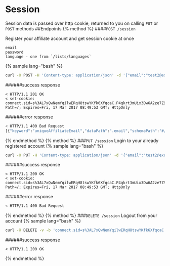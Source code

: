 # Session
Session data is passed over http cookie, returned to you on calling `PUT` or `POST` methods
##Endpoints
{% method %}
####`POST /session`

Register your affiliate account and get session cookie at once
```
email
password
language - one from `/lists/languages`
```
{% sample lang="bash" %}
```bash
curl -X POST -H 'Content-type: application/json' -d '{"email":"test2@example.com", "password":"1", "language":"ru"}' -v http://dashboard.everad.com/v2/session
```
######success response
```
< HTTP/1.1 201 OK
< set-cookie: connect.sid=s%3AL7xQwNemYqilwERqH8tswYKfk6XfqcaC.P4qkrt3mUix3Dw6A2ze7Z9phswc%2FHIKqGYZ4YJyLYE0; Path=/; Expires=Fri, 17 Mar 2017 08:49:53 GMT; HttpOnly
```
######error response
```bash
< HTTP/1.1 400 Bad Request
[{"keyword":"uniqueAffiliateEmail","dataPath":".email","schemaPath":"#/properties/email/uniqueAffiliateEmail","params":{"keyword":"uniqueAffiliateEmail"},"message":"should pass \"uniqueAffiliateEmail\" keyword validation"}]
```
{% endmethod %}
{% method %}
###`PUT /session`
Login to your already registered account
{% sample lang="bash" %}
```bash
curl -X PUT -H 'Content-type: application/json' -d '{"email":"test2@example.com", "password":"1"}' -v http://dashboard.everad.com/v2/session
```
######success response
```
< HTTP/1.1 200 OK
< set-cookie: connect.sid=s%3AL7xQwNemYqilwERqH8tswYKfk6XfqcaC.P4qkrt3mUix3Dw6A2ze7Z9phswc%2FHIKqGYZ4YJyLYE0; Path=/; Expires=Fri, 17 Mar 2017 08:49:53 GMT; HttpOnly
```
######error response
```bash
< HTTP/1.1 400 Bad Request
```
{% endmethod %}
{% method %}
###`DELETE /session`
Logout from your account
{% sample lang="bash" %}
```bash
curl -X DELETE -v -b 'connect.sid=s%3AL7xQwNemYqilwERqH8tswYKfk6XfqcaC.P4qkrt3mUix3Dw6A2ze7Z9phswc%2FHIKqGYZ4YJyLYE0' http://dashboard.everad.com/v2/session
```
######success response
```
< HTTP/1.1 200 OK
```
{% endmethod %}